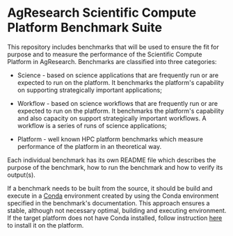 # AgResearch Scientific Compute Platform Benchmark Suite

This repository includes benchmarks that will be used to ensure the fit for purpose and to measure the performance of the Scientific Compute Platform in AgResearch.  Benchmarks are classified into three categories:

* Science - based on science applications that are frequently run or are expected to run on the platform.  It benchmarks the platform's capability on supporting strategically important applications;

* Workflow - based on science workflows that are frequently run or are expected to run on the platform.  It benchmarks the platform's capability and also capacity on support strategically important workflows.  A workflow is a series of runs of science applications;

* Platform - well known HPC platform benchmarks which measure performance of the platform in an theoretical way.

Each individual benchmark has its own README file which describes the purpose of the benchmark, how to run the benchmark and how to verify its output(s).

If a benchmark needs to be built from the source, it should be build and execute in a [Conda](https://conda.io) environment created by using the Conda environment specified in the benchmark's documentation.  This approach ensures a stable, although not necessary optimal, building and executing environment.  If the target platform does not have Conda installed, follow instruction [here](https://conda.io/miniconda.html) to install it on the platform.
